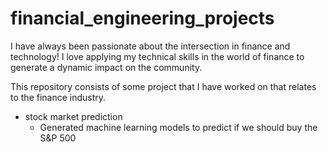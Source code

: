 # financial_engineering_projects

I have always been passionate about the intersection in finance and technology! 
I love applying my technical skills in the world of finance to generate a dynamic impact on the community.


This repository consists of some project that I have worked on that relates to the finance industry. 
- stock market prediction
  - Generated machine learning models to predict if we should buy the S&P 500
